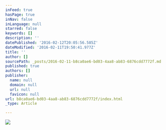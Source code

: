 ```yaml
---
inFeed: true
hasPage: true
inNav: false
inLanguage: null
starred: false
keywords: []
description: ''
datePublished: '2016-02-12T20:05:56.585Z'
dateModified: '2016-02-11T19:50:41.977Z'
title: ''
author: []
sourcePath: _posts/2016-02-11-b8ca0ae6-bd03-4aa8-ab83-6876cdd7772f.md
published: true
authors: []
publisher:
  name: null
  domain: null
  url: null
  favicon: null
url: b8ca0ae6-bd03-4aa8-ab83-6876cdd7772f/index.html
_type: Article

---
```

![](https://the-grid-user-content.s3-us-west-2.amazonaws.com/8b21d463-64df-434f-8a7a-c47d64f8a03f.jpg)